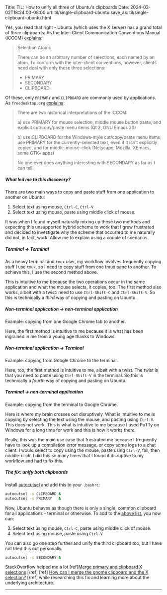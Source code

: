 Title: TIL: How to unify all three of Ubuntu's clipboards
Date: 2024-03-02T18:24:00-08:00
url: til/single-clipboard-ubuntu
save_as: til/single-clipboard-ubuntu.html

Yes, you read that right - Ubuntu (which uses the X server) has a grand total of
*three* clipboards: As the Inter-Client Communication Conventions Manual (ICCCM)
[explains](https://x.org/releases/X11R7.6/doc/xorg-docs/specs/ICCCM/icccm.html#:~:text=large%20data%20transfers.-,Use%20of%20Selection%20Atoms,-Defining%20a%20new):

> Selection Atoms
>
> There can be an arbitrary number of selections, each named by an atom. To conform
> with the inter-client conventions, however, clients need deal with only these three
> selections:
>
> * PRIMARY
> * SECONDARY
> * CLIPBOARD

Of these, only `PRIMARY` and `CLIPBOARD` are commonly used by applications. As
`freedesktop.org`
[explains](https://specifications.freedesktop.org/clipboards-spec/clipboards-latest.txt):

> There are two historical interpretations of the ICCCM:
>
> a) use PRIMARY for mouse selection, middle mouse button paste, and
>    explicit cut/copy/paste menu items (Qt 2, GNU Emacs 20)

> b) use CLIPBOARD for the Windows-style cut/copy/paste menu items;
>    use PRIMARY for the currently-selected text, even if it isn't
>    explicitly copied, and for middle-mouse-click (Netscape, Mozilla,
>    XEmacs, some GTK+ apps)
>
> No one ever does anything interesting with SECONDARY as far as I can
> tell.

##### What led me to this discovery? <a name="copyways"></a>

There are two main ways to copy and paste stuff from one application to another on
Ubuntu:

1. Select text using mouse, `Ctrl-C`, `Ctrl-V`
2. Select text using mouse, paste using middle click of mouse.

It was when I found myself naturally mixing up these two methods and expecting this
unsupported hybrid scheme to work that I grew frustrated and decided to investigate
why the scheme that occurred to me naturally did not, in fact, work. Allow me to
explain using a couple of scenarios.

##### Terminal &rarr; Terminal

As a heavy terminal and `tmux` user, my workflow involves frequently copying stuff I
use `tmux`, so I need to copy stuff from one tmux pane to another. To achieve this, I
use the second method above.

This is intuitive to me because the two operations occur in the same application and
what the mouse selects, it copies, too. The first method also works, albeit with a twist:
need to use `Ctrl-Shift-C` and `Ctrl-Shift-V`. So this is technically a _third_ way
of copying and pasting on Ubuntu.

##### Non-terminal application &rarr; non-terminal application

Example: copying from one Google Chrome tab to another.

Here, the first method is intuitive to me because it is what has been ingrained in me
from a young age thanks to Windows.

##### Non-terminal application &rarr; Terminal

Example: copying from Google Chrome to the terminal.

Here, too, the first method is intuitive to me, albeit with a twist. The twist is
that you need to paste using `Ctrl-Shift-V` in the terminal. So this is technically a
_fourth_ way of copying and pasting on Ubuntu.

##### Terminal &rarr; non-terminal application

Example: copying from the terminal to Google Chrome.

Here is where my brain crosses out disruptively. What is intuitive to me is copying
by selecting the text using the mouse, and pasting using `Ctrl-V`. This does not
work. This is what is intuitive to me because I used PuTTy on Windows for a long time
for work and this is how it works there.

Really, this was the main use case that frustrated me because I frequently have to
look up a compilation error message, or copy some logs to a chat client. I would
select to copy using the mouse, paste using `Ctrl-V`, fail, then middle-click. I did
this so many times that I found it disruptive to my workflow and had to fix this.

##### The fix: unify both clipboards

Install [autocutsel](https://www.nongnu.org/autocutsel/) and add this to your
`.bashrc`:

```bash
autocutsel -s CLIPBOARD &
autocutsel -s PRIMARY   &
```

Now, Ubuntu behaves as though there is only a single, common clipboard for all
applications - terminal or otherwise. To add to the [above list](#copyways), you now
can:

3. Select text using mouse, `Ctrl-C`, paste using middle click of mouse.
4. Select text using mouse, paste using `Ctrl-V`

You can also go one step further and unify the third clipboard too, but I have not
tried this out personally.

```bash
autocutsel -s SECONDARY &
```

StackOverflow helped me a lot [ref][Merge primary and clipboard X
selections](https://unix.stackexchange.com/questions/628492/merge-primary-and-clipboard-x-selections)
[/ref] [ref] [How can I merge the gnome clipboard and the X
selection?](https://superuser.com/questions/68170/how-can-i-merge-the-gnome-clipboard-and-the-x-selection)
[/ref] while researching this fix and learning more about the underlying architecture.

---
